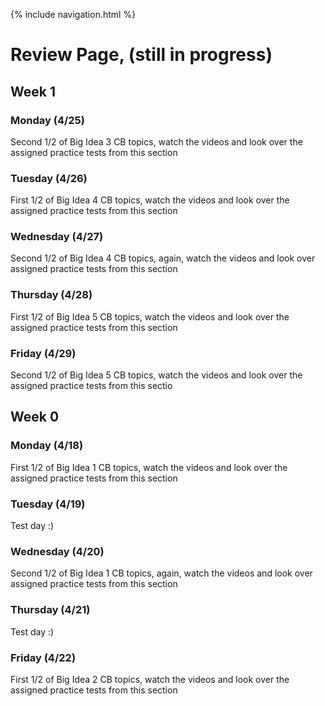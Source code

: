 {% include navigation.html %}
# Review Page, (still in progress)

## Week 1
### Monday (4/25)
Second 1/2 of Big Idea 3 CB topics, watch the videos and look over the assigned practice tests from this section

### Tuesday (4/26)
First 1/2 of Big Idea 4 CB topics, watch the videos and look over the assigned practice tests from this section

### Wednesday (4/27)
Second 1/2 of Big Idea 4 CB topics, again, watch the videos and look over assigned practice tests from this section

### Thursday (4/28)
First 1/2 of Big Idea 5 CB topics, watch the videos and look over the assigned practice tests from this section

### Friday (4/29)
Second 1/2 of Big Idea 5 CB topics, watch the videos and look over the assigned practice tests from this sectio

## Week 0
### Monday (4/18)
First 1/2 of Big Idea 1 CB topics, watch the videos and look over the assigned practice tests from this section

### Tuesday (4/19)
Test day :)

### Wednesday (4/20)
Second 1/2 of Big Idea 1 CB topics, again, watch the videos and look over assigned practice tests from this section

### Thursday (4/21)
Test day :)

### Friday (4/22)
First 1/2 of Big Idea 2 CB topics, watch the videos and look over the assigned practice tests from this section

